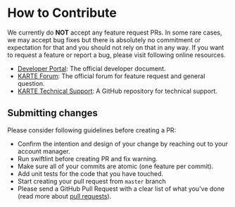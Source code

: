 # How to Contribute

We currently do **NOT** accept any feature request PRs. 
In some rare cases, we may accept bug fixes but there is absolutely no commitment or expectation for that and you should not rely on that in any way.
If you want to request a feature or report a bug, please visit following online resources.

  * [Developer Portal](https://developers.karte.io/): The official developer document.
  * [KARTE Forum](https://forum.karte.io/): The official forum for feature request and general question.
  * [KARTE Technical Support](https://github.com/plaidev/karte-technical-support): A GitHub repository for technical support.

## Submitting changes

Please consider following guidelines before creating a PR:

- Confirm the intention and design of your change by reaching out to your account manager.
- Run swiftlint before creating PR and fix warning.
- Make sure all of your commits are atomic (one feature per commit).
- Add unit tests for the code that you have touched.
- Start creating your pull request from `master` branch
- Please send a GitHub Pull Request with a clear list of what you've done (read more about [pull requests](https://help.github.com/articles/about-pull-requests/)).  
